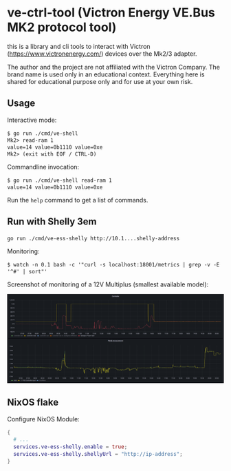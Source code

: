 # ve-ctrl-tool (Victron Energy VE.Bus MK2 protocol tool)

this is a library and cli tools to interact with Victron (https://www.victronenergy.com/) devices
over the Mk2/3 adapter.

The author and the project are not affiliated with the Victron Company. The brand name is used
only in an educational context. Everything here is shared for educational purpose only and 
for use at your own risk.

## Usage

Interactive mode:

```shell
$ go run ./cmd/ve-shell
Mk2> read-ram 1
value=14 value=0b1110 value=0xe
Mk2> (exit with EOF / CTRL-D)
```

Commandline invocation:

```shell
$ go run ./cmd/ve-shell read-ram 1
value=14 value=0b1110 value=0xe
```

Run the `help` command to get a list of commands.

## Run with Shelly 3em

```shell
go run ./cmd/ve-ess-shelly http://10.1....shelly-address
```

Monitoring:

```shell
$ watch -n 0.1 bash -c '"curl -s localhost:18001/metrics | grep -v -E '^#' | sort"'
```

Screenshot of monitoring of a 12V Multiplus (smallest available model):

![](README.grafana.png)

## NixOS flake

Configure NixOS Module:
```nix
{
  # ...
  services.ve-ess-shelly.enable = true;
  services.ve-ess-shelly.shellyUrl = "http://ip-address";
}
```